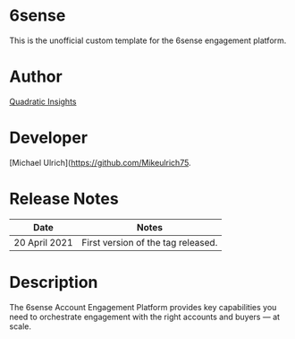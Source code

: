 # 6sense 

This is the unofficial custom template for the 6sense engagement platform.

# Author

[Quadratic Insights](https://quadraticinsights.com/) 

# Developer 

[Michael Ulrich](https://github.com/Mikeulrich75.

# Release Notes
	
| Date  | Notes |
|-------|-------|
| 20 April 2021  | First version of the tag released. |
	
# Description

The 6sense Account Engagement Platform provides key capabilities you need to orchestrate engagement with the right accounts and buyers — at scale.
